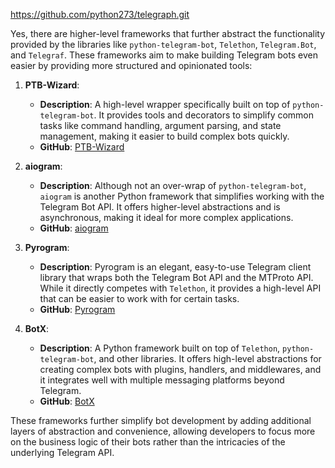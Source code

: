 https://github.com/python273/telegraph.git

Yes, there are higher-level frameworks that further abstract the functionality provided by the libraries like `python-telegram-bot`, `Telethon`, `Telegram.Bot`, and `Telegraf`. These frameworks aim to make building Telegram bots even easier by providing more structured and opinionated tools:

1. **PTB-Wizard**:

   - **Description**: A high-level wrapper specifically built on top of `python-telegram-bot`. It provides tools and decorators to simplify common tasks like command handling, argument parsing, and state management, making it easier to build complex bots quickly.
   - **GitHub**: [PTB-Wizard](https://github.com/NiklasRosenstein/ptb-wizard)
2. **aiogram**:

   - **Description**: Although not an over-wrap of `python-telegram-bot`, `aiogram` is another Python framework that simplifies working with the Telegram Bot API. It offers higher-level abstractions and is asynchronous, making it ideal for more complex applications.
   - **GitHub**: [aiogram](https://github.com/aiogram/aiogram)
3. **Pyrogram**:

   - **Description**: Pyrogram is an elegant, easy-to-use Telegram client library that wraps both the Telegram Bot API and the MTProto API. While it directly competes with `Telethon`, it provides a high-level API that can be easier to work with for certain tasks.
   - **GitHub**: [Pyrogram](https://github.com/pyrogram/pyrogram)
4. **BotX**:

   - **Description**: A Python framework built on top of `Telethon`, `python-telegram-bot`, and other libraries. It offers high-level abstractions for creating complex bots with plugins, handlers, and middlewares, and it integrates well with multiple messaging platforms beyond Telegram.
   - **GitHub**: [BotX](https://github.com/botx-hub/botx)

These frameworks further simplify bot development by adding additional layers of abstraction and convenience, allowing developers to focus more on the business logic of their bots rather than the intricacies of the underlying Telegram API.
